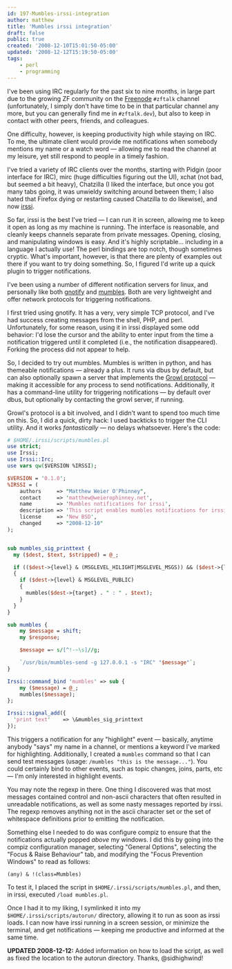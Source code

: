 ```yaml
---
id: 197-Mumbles-irssi-integration
author: matthew
title: 'Mumbles irssi integration'
draft: false
public: true
created: '2008-12-10T15:01:50-05:00'
updated: '2008-12-12T15:19:50-05:00'
tags:
    - perl
    - programming
---
```

I've been using IRC regularly for the past six to nine months, in large part
due to the growing ZF community on the [Freenode](http://freenode.net/)
`#zftalk` channel (unfortunately, I simply don't have time to be in that
particular channel any more, but you can generally find me in `#zftalk.dev`),
but also to keep in contact with other peers, friends, and colleagues.

One difficulty, however, is keeping productivity high while staying on IRC. To
me, the ultimate client would provide me notifications when somebody mentions
my name or a watch word — allowing me to read the channel at my leisure, yet
still respond to people in a timely fashion.

<!--- EXTENDED -->

I've tried a variety of IRC clients over the months, starting with Pidgin (poor
interface for IRC), mirc (huge difficulties figuring out the UI), xchat (not
bad, but seemed a bit heavy), Chatzilla (I liked the interface, but once you
got many tabs going, it was unwieldy switching around between them; I also
hated that Firefox dying or restarting caused Chatzilla to do likewise), and
now [irssi](http://irssi.org/).

So far, irssi is the best I've tried — I can run it in screen, allowing me to
keep it open as long as my machine is running. The interface is reasonable, and
cleanly keeps channels separate from private messages. Opening, closing, and
manipulating windows is easy. And it's highly scriptable… including in a
language I actually use! The perl bindings are top notch, though sometimes
cryptic. What's important, however, is that there are plenty of examples out
there if you want to try doing something. So, I figured I'd write up a quick
plugin to trigger notifications.

I've been using a number of different notification servers for linux, and
personally like both [gnotify](http://gnotify.sourceforge.net) and
[mumbles](http://www.mumbles-project.org/). Both are very lightweight and offer
network protocols for triggering notifications.

I first tried using gnotify. It has a very, very simple TCP protocol, and I've
had success creating messages from the shell, PHP, and perl. Unfortunately, for
some reason, using it in irssi displayed some odd behavior: I'd lose the cursor
and the ability to enter input from the time a notification triggered until it
completed (i.e., the notification disappeared). Forking the process did not
appear to help.

So, I decided to try out mumbles. Mumbles is written in python, and has
themeable notifications — already a plus. It runs via dbus by default, but can
also optionally spawn a server that implements the [Growl protocol](http://growl.info/)
— making it accessible for any process to send notifications. Additionally, it
has a command-line utility for triggering notifications — by default over dbus,
but optionally by contacting the growl server, if running.

Growl's protocol is a bit involved, and I didn't want to spend too much time on
this. So, I did a quick, dirty hack: I used backticks to trigger the CLI
utility. And it works *fantastically* — no delays whatsoever. Here's the code:

```perl
# $HOME/.irssi/scripts/mumbles.pl
use strict;
use Irssi;
use Irssi::Irc;
use vars qw($VERSION %IRSSI);

$VERSION = '0.1.0';
%IRSSI = (
    authors     => "Matthew Weier O'Phinney",
    contact     => 'matthew@weierophinney.net',
    name        => 'Mumbles notifications for irssi',
    description => 'This script enables mumbles notifications for irssi',
    license     => 'New BSD',
    changed     => "2008-12-10"
);


sub mumbles_sig_printtext {
  my ($dest, $text, $stripped) = @_;

  if (($dest->{level} & (MSGLEVEL_HILIGHT|MSGLEVEL_MSGS)) && ($dest->{level} & MSGLEVEL_NOHILIGHT) == 0)
  {
    if ($dest->{level} & MSGLEVEL_PUBLIC)
    {
      mumbles($dest->{target} . " : " . $text);
    }
  }
}

sub mumbles {
    my $message = shift;
    my $response;

    $message =~ s/[^!-~\s]//g;

    `/usr/bin/mumbles-send -g 127.0.0.1 -s "IRC" "$message"`;
}

Irssi::command_bind 'mumbles' => sub {
    my ($message) = @_;
    mumbles($message);
};

Irssi::signal_add({
  'print text'    => \&mumbles_sig_printtext
});
```

This triggers a notification for any "highlight" event — basically, anytime
anybody "says" my name in a channel, or mentions a keyword I've marked for
highlighting. Additionally, I created a `mumbles` command so that I can send
test messages (usage: `/mumbles "this is the message..."`). You could certainly
bind to other events, such as topic changes, joins, parts, etc — I'm only
interested in highlight events.

You may note the regexp in there. One thing I discovered was that most messages
contained control and non-ascii characters that often resulted in unreadable
notifications, as well as some nasty messages reported by irssi. The regexp
removes anything not in the ascii character set or the set of whitespace
definitions prior to emitting the notification.

Something else I needed to do was configure compiz to ensure that the
notifications actually popped *above* my windows. I did this by going into the
compiz configuration manager, selecting "General Options", selecting the "Focus
&amp; Raise Behaviour" tab, and modifying the "Focus Prevention Windows" to read as
follows:

```text
(any) & !(class=Mumbles)
```

To test it, I placed the script in `$HOME/.irssi/scripts/mumbles.pl`, and then,
in irssi, executed `/load mumbles.pl`.

Once I had it to my liking, I symlinked it into my
`$HOME/.irssi/scripts/autorun/` directory, allowing it to run as soon as irssi
loads. I can now have irssi running in a screen session, or minimize the
terminal, and get notifications — keeping me productive and informed at the
same time.

**UPDATED 2008-12-12:** Added information on how to load the script, as well as
fixed the location to the autorun directory. Thanks, @sidhighwind!
